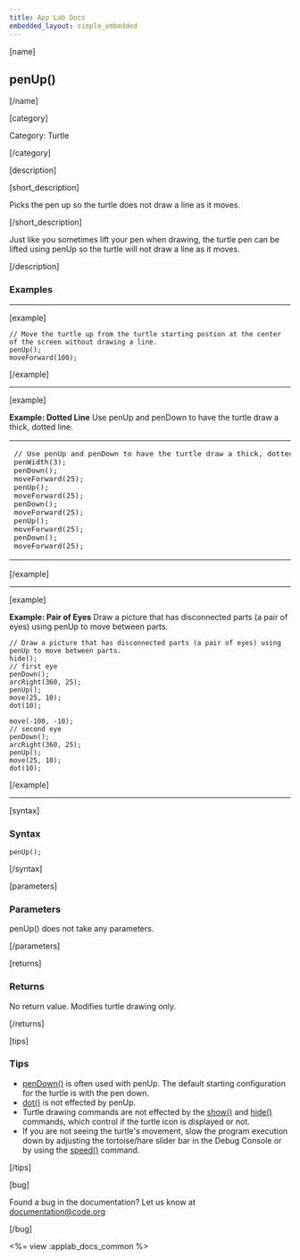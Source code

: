 ```yaml
---
title: App Lab Docs
embedded_layout: simple_embedded
---
```


[name]

## penUp()

[/name]


[category]

Category: Turtle

[/category]

[description]

[short_description]

Picks the pen up so the turtle does not draw a line as it moves.

[/short_description]

Just like you sometimes lift your pen when drawing, the turtle pen can be lifted using penUp so the turtle will not draw a line as it moves.

[/description]

### Examples
____________________________________________________

[example]

```
// Move the turtle up from the turtle starting postion at the center of the screen without drawing a line.
penUp();
moveForward(100);
```

[/example]

____________________________________________________

[example]

**Example: Dotted Line** Use penUp and penDown to have the turtle draw a thick, dotted line.

<table>
<tr>
<td>
<pre>
// Use penUp and penDown to have the turtle draw a thick, dotted line.
penWidth(3);
penDown();
moveForward(25);
penUp();
moveForward(25);
penDown();
moveForward(25);
penUp();
moveForward(25);
penDown();
moveForward(25);
</pre>
</td>
<td>
<img src='https://images.code.org/ac4b960578d41e88a17d13c3f4208860-image-1444488945312.gif' style='width: 150px;'> 
</td>
</tr>
</table>

[/example]

____________________________________________________

[example]

**Example: Pair of Eyes** Draw a picture that has disconnected parts (a pair of eyes) using penUp to move between parts.

```
// Draw a picture that has disconnected parts (a pair of eyes) using penUp to move between parts.
hide();
// first eye
penDown();          
arcRight(360, 25);			
penUp();
move(25, 10);
dot(10); 
           
move(-100, -10);
// second eye
penDown();
arcRight(360, 25);
penUp();
move(25, 10);
dot(10);
```


[/example]

____________________________________________________

[syntax]

### Syntax

```
penUp();
```

[/syntax]

[parameters]

### Parameters
penUp() does not take any parameters.

[/parameters]

[returns]

### Returns
No return value. Modifies turtle drawing only.

[/returns]

[tips]

### Tips
- [penDown()](/applab/docs/penDown) is often used with penUp. The default starting configuration for the turtle is with the pen down.
- [dot()](/applab/docs/dot) is not effected by penUp.
- Turtle drawing commands are not effected by the [show()](/applab/docs/show) and [hide()](/applab/docs/hide) commands, which control if the turtle icon is displayed or not.
- If you are not seeing the turtle's movement, slow the program execution down by adjusting the tortoise/hare slider bar in the Debug Console or by using the [speed()](/applab/docs/speed) command.

[/tips]

[bug]

Found a bug in the documentation? Let us know at documentation@code.org

[/bug]

<%= view :applab_docs_common %>
